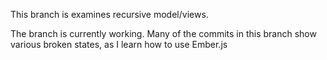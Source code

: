 This branch is examines recursive model/views.

The branch is currently working. Many of the commits in this branch show
various broken states, as I learn how to use Ember.js